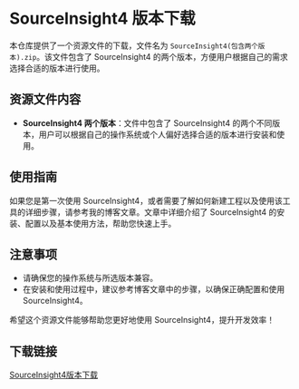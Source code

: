 # SourceInsight4 版本下载

本仓库提供了一个资源文件的下载，文件名为 `SourceInsight4(包含两个版本).zip`。该文件包含了 SourceInsight4 的两个版本，方便用户根据自己的需求选择合适的版本进行使用。

## 资源文件内容

- **SourceInsight4 两个版本**：文件中包含了 SourceInsight4 的两个不同版本，用户可以根据自己的操作系统或个人偏好选择合适的版本进行安装和使用。

## 使用指南

如果您是第一次使用 SourceInsight4，或者需要了解如何新建工程以及使用该工具的详细步骤，请参考我的博客文章。文章中详细介绍了 SourceInsight4 的安装、配置以及基本使用方法，帮助您快速上手。

## 注意事项

- 请确保您的操作系统与所选版本兼容。
- 在安装和使用过程中，建议参考博客文章中的步骤，以确保正确配置和使用 SourceInsight4。

希望这个资源文件能够帮助您更好地使用 SourceInsight4，提升开发效率！

## 下载链接

[SourceInsight4版本下载](https://pan.quark.cn/s/4173fd88ac8e)